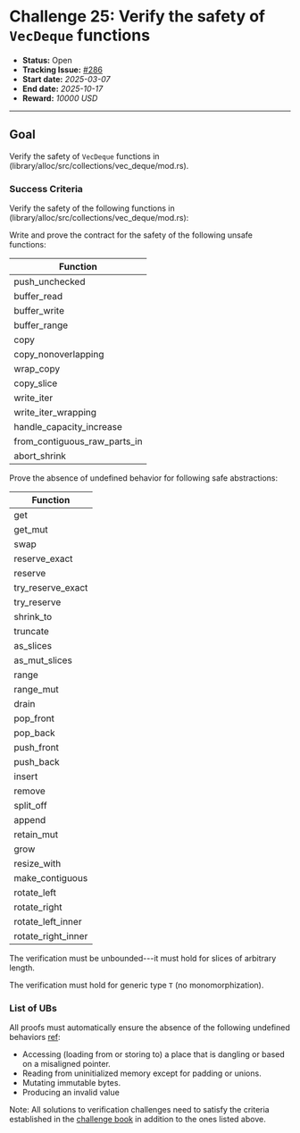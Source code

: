 # Challenge 25: Verify the safety of `VecDeque` functions

- **Status:** Open
- **Tracking Issue:** [#286](https://github.com/model-checking/verify-rust-std/issues/286)
- **Start date:** *2025-03-07*
- **End date:** *2025-10-17*
- **Reward:** *10000 USD*

-------------------


## Goal

Verify the safety of `VecDeque` functions in (library/alloc/src/collections/vec_deque/mod.rs).


### Success Criteria

Verify the safety of the following functions in (library/alloc/src/collections/vec_deque/mod.rs):

Write and prove the contract for the safety of the following unsafe functions:

| Function |
|---------|
|push_unchecked|
|buffer_read|
|buffer_write|
|buffer_range|
|copy|
|copy_nonoverlapping|
|wrap_copy|
|copy_slice|
|write_iter|
|write_iter_wrapping|
|handle_capacity_increase|
|from_contiguous_raw_parts_in|
|abort_shrink|

Prove the absence of undefined behavior for following safe abstractions:

| Function |
|---------|
|get|
|get_mut|
|swap|
|reserve_exact|
|reserve|
|try_reserve_exact|
|try_reserve|
|shrink_to|
|truncate|
|as_slices|
|as_mut_slices|
|range|
|range_mut|
|drain|
|pop_front|
|pop_back|
|push_front|
|push_back|
|insert|
|remove|
|split_off|
|append|
|retain_mut|
|grow|
|resize_with|
|make_contiguous|
|rotate_left|
|rotate_right|
|rotate_left_inner|
|rotate_right_inner|

The verification must be unbounded---it must hold for slices of arbitrary length.

The verification must hold for generic type `T` (no monomorphization).

### List of UBs

All proofs must automatically ensure the absence of the following undefined behaviors [ref](https://github.com/rust-lang/reference/blob/142b2ed77d33f37a9973772bd95e6144ed9dce43/src/behavior-considered-undefined.md):

* Accessing (loading from or storing to) a place that is dangling or based on a misaligned pointer.
* Reading from uninitialized memory except for padding or unions.
* Mutating immutable bytes.
* Producing an invalid value


Note: All solutions to verification challenges need to satisfy the criteria established in the [challenge book](../general-rules.md)
in addition to the ones listed above.
